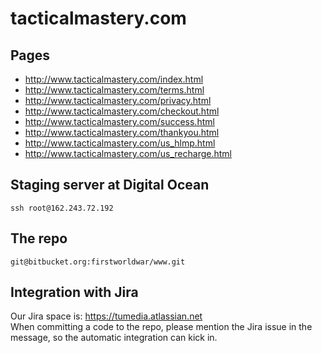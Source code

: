 # tacticalmastery.com #

## Pages
* http://www.tacticalmastery.com/index.html
* http://www.tacticalmastery.com/terms.html
* http://www.tacticalmastery.com/privacy.html
* http://www.tacticalmastery.com/checkout.html
* http://www.tacticalmastery.com/success.html
* http://www.tacticalmastery.com/thankyou.html
* http://www.tacticalmastery.com/us_hlmp.html
* http://www.tacticalmastery.com/us_recharge.html

## Staging server at Digital Ocean
`ssh root@162.243.72.192`

## The repo
`git@bitbucket.org:firstworldwar/www.git`

## Integration with Jira
Our Jira space is: https://tumedia.atlassian.net  
When committing a code to the repo, please mention the Jira issue in the message, so the automatic integration can kick in.
